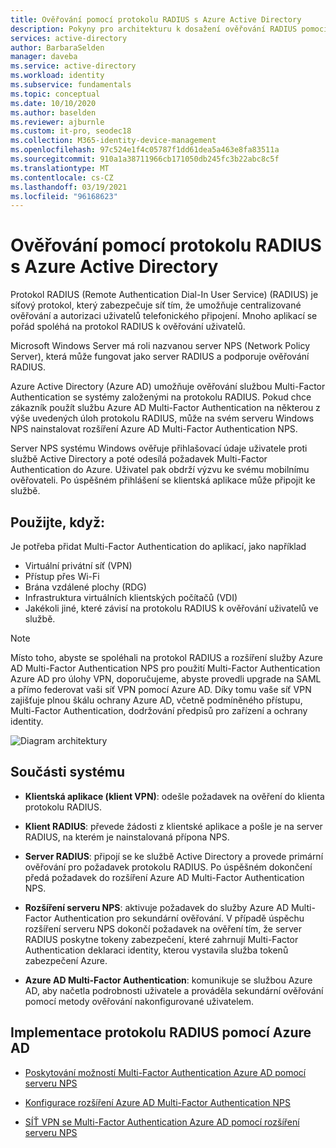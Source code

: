 ```yaml
---
title: Ověřování pomocí protokolu RADIUS s Azure Active Directory
description: Pokyny pro architekturu k dosažení ověřování RADIUS pomocí Azure Active Directory.
services: active-directory
author: BarbaraSelden
manager: daveba
ms.service: active-directory
ms.workload: identity
ms.subservice: fundamentals
ms.topic: conceptual
ms.date: 10/10/2020
ms.author: baselden
ms.reviewer: ajburnle
ms.custom: it-pro, seodec18
ms.collection: M365-identity-device-management
ms.openlocfilehash: 97c524e1f4c05787f1dd61dea5a463e8fa83511a
ms.sourcegitcommit: 910a1a38711966cb171050db245fc3b22abc8c5f
ms.translationtype: MT
ms.contentlocale: cs-CZ
ms.lasthandoff: 03/19/2021
ms.locfileid: "96168623"
---
```

# <a name="radius-authentication-with-azure-active-directory"></a>Ověřování pomocí protokolu RADIUS s Azure Active Directory

Protokol RADIUS (Remote Authentication Dial-In User Service) (RADIUS) je síťový protokol, který zabezpečuje síť tím, že umožňuje centralizované ověřování a autorizaci uživatelů telefonického připojení. Mnoho aplikací se pořád spoléhá na protokol RADIUS k ověřování uživatelů.

Microsoft Windows Server má roli nazvanou server NPS (Network Policy Server), která může fungovat jako server RADIUS a podporuje ověřování RADIUS.

Azure Active Directory (Azure AD) umožňuje ověřování službou Multi-Factor Authentication se systémy založenými na protokolu RADIUS. Pokud chce zákazník použít službu Azure AD Multi-Factor Authentication na některou z výše uvedených úloh protokolu RADIUS, může na svém serveru Windows NPS nainstalovat rozšíření Azure AD Multi-Factor Authentication NPS. 

Server NPS systému Windows ověřuje přihlašovací údaje uživatele proti službě Active Directory a poté odesílá požadavek Multi-Factor Authentication do Azure. Uživatel pak obdrží výzvu ke svému mobilnímu ověřovateli. Po úspěšném přihlášení se klientská aplikace může připojit ke službě. 

## <a name="use-when"></a>Použijte, když: 

Je potřeba přidat Multi-Factor Authentication do aplikací, jako například
* Virtuální privátní síť (VPN)
* Přístup přes Wi-Fi
* Brána vzdálené plochy (RDG)
* Infrastruktura virtuálních klientských počítačů (VDI)
* Jakékoli jiné, které závisí na protokolu RADIUS k ověřování uživatelů ve službě. 

> [!NOTE]
> Místo toho, abyste se spoléhali na protokol RADIUS a rozšíření služby Azure AD Multi-Factor Authentication NPS pro použití Multi-Factor Authentication Azure AD pro úlohy VPN, doporučujeme, abyste provedli upgrade na SAML a přímo federovat vaši síť VPN pomocí Azure AD. Díky tomu vaše síť VPN zajišťuje plnou škálu ochrany Azure AD, včetně podmíněného přístupu, Multi-Factor Authentication, dodržování předpisů pro zařízení a ochrany identity.

![Diagram architektury](./media/authentication-patterns/radius-auth.png)


## <a name="components-of-the-system"></a>Součásti systému 

* **Klientská aplikace (klient VPN)**: odešle požadavek na ověření do klienta protokolu RADIUS.

* **Klient RADIUS**: převede žádosti z klientské aplikace a pošle je na server RADIUS, na kterém je nainstalovaná přípona NPS.

* **Server RADIUS**: připojí se ke službě Active Directory a provede primární ověřování pro požadavek protokolu RADIUS. Po úspěšném dokončení předá požadavek do rozšíření Azure AD Multi-Factor Authentication NPS.

* **Rozšíření serveru NPS**: aktivuje požadavek do služby Azure AD Multi-Factor Authentication pro sekundární ověřování. V případě úspěchu rozšíření serveru NPS dokončí požadavek na ověření tím, že server RADIUS poskytne tokeny zabezpečení, které zahrnují Multi-Factor Authentication deklaraci identity, kterou vystavila služba tokenů zabezpečení Azure.

* **Azure AD Multi-Factor Authentication**: komunikuje se službou Azure AD, aby načetla podrobnosti uživatele a prováděla sekundární ověřování pomocí metody ověřování nakonfigurované uživatelem.

## <a name="implement-radius-with-azure-ad"></a>Implementace protokolu RADIUS pomocí Azure AD 

* [Poskytování možností Multi-Factor Authentication Azure AD pomocí serveru NPS](../authentication/howto-mfa-nps-extension.md) 

* [Konfigurace rozšíření Azure AD Multi-Factor Authentication NPS](../authentication/howto-mfa-nps-extension-advanced.md) 

* [SÍŤ VPN se Multi-Factor Authentication Azure AD pomocí rozšíření serveru NPS](../authentication/howto-mfa-nps-extension-vpn.md) 

  
‎ 

